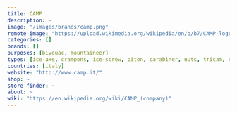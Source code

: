 ```yaml
---
title: CAMP
description: ~
image: "/images/brands/camp.png"
remote-image: "https://upload.wikimedia.org/wikipedia/en/b/b7/CAMP-logo.png"
categories: []
brands: []
purposes: [bivouac, mountaineer]
types: [ice-axe, crampons, ice-screw, piton, carabiner, nuts, tricam, camming-device, climbing-harness, climbing-helmet, backpack, tent, ski-racing-clothing]
countries: [italy]
website: "http://www.camp.it/"
shop: ~
store-finder: ~
about: ~
wiki: "https://en.wikipedia.org/wiki/CAMP_(company)"
---
```

